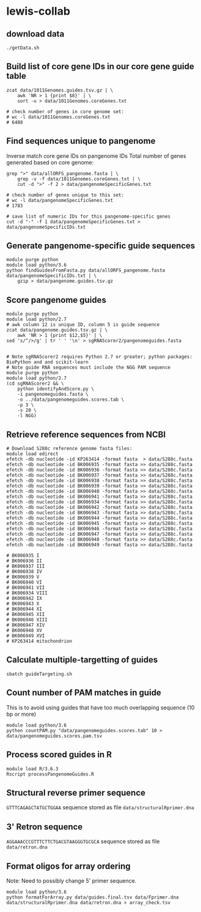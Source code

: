 # lewis-collab

## download data
```
./getData.sh
```


## Build list of core gene IDs in our core gene guide table
```
zcat data/1011Genomes.guides.tsv.gz | \
    awk 'NR > 1 {print $8}' | \
    sort -u > data/1011Genomes.coreGenes.txt

# check number of genes in core genome set:
# wc -l data/1011Genomes.coreGenes.txt
# 6488
```

## Find sequences unique to pangenome
Inverse match core gene IDs on pangenome IDs
Total number of genes generated based on core genome:
```
grep ">" data/allORFS_pangenome.fasta | \
    grep -v -f data/1011Genomes.coreGenes.txt | \
    cut -d ">" -f 2 > data/pangenomeSpecificGenes.txt

# check number of genes unique to this set:
# wc -l data/pangenomeSpecificGenes.txt
# 1783

# save list of numeric IDs for this pangenome-specific genes
cut -d "-" -f 1 data/pangenomeSpecificGenes.txt > data/pangenomeSpecificIDs.txt
```

## Generate pangenome-specific guide sequences
```
module purge python
module load python/3.6
python findGuidesFromFasta.py data/allORFS_pangenome.fasta data/pangenomeSpecificIDs.txt | \
    gzip > data/pangenome.guides.tsv.gz
```

## Score pangenome guides
```
module purge python
module load python/2.7
# awk column 12 is unique ID, column 5 is guide sequence
zcat data/pangenome.guides.tsv.gz | \
    awk 'NR > 1 {print $12,$5}' | \
sed 's/^/>/g' | tr ' ' '\n' > sgRNAScorer2/pangenomeguides.fasta


# Note sgRNAScorer2 requires Python 2.7 or greater; python packages: BioPython and and scikit-learn
# Note guide RNA sequences must include the NGG PAM sequence
module purge python
module load python/2.7
(cd sgRNAScorer2 && \
    python identifyAndScore.py \
    -i pangenomeguides.fasta \
    -o ../data/pangenomeguides.scores.tab \
    -p 3 \
    -s 20 \
    -l NGG)
```

## Retrieve reference sequences from NCBI
```
# Download S288c reference genome fasta files:
module load edirect
efetch -db nucleotide -id KP263414 -format fasta  > data/S288c.fasta
efetch -db nucleotide -id BK006935 -format fasta >> data/S288c.fasta 
efetch -db nucleotide -id BK006936 -format fasta >> data/S288c.fasta 
efetch -db nucleotide -id BK006937 -format fasta >> data/S288c.fasta 
efetch -db nucleotide -id BK006938 -format fasta >> data/S288c.fasta 
efetch -db nucleotide -id BK006939 -format fasta >> data/S288c.fasta 
efetch -db nucleotide -id BK006940 -format fasta >> data/S288c.fasta 
efetch -db nucleotide -id BK006941 -format fasta >> data/S288c.fasta 
efetch -db nucleotide -id BK006934 -format fasta >> data/S288c.fasta 
efetch -db nucleotide -id BK006942 -format fasta >> data/S288c.fasta 
efetch -db nucleotide -id BK006943 -format fasta >> data/S288c.fasta 
efetch -db nucleotide -id BK006944 -format fasta >> data/S288c.fasta 
efetch -db nucleotide -id BK006945 -format fasta >> data/S288c.fasta 
efetch -db nucleotide -id BK006946 -format fasta >> data/S288c.fasta 
efetch -db nucleotide -id BK006947 -format fasta >> data/S288c.fasta 
efetch -db nucleotide -id BK006948 -format fasta >> data/S288c.fasta 
efetch -db nucleotide -id BK006949 -format fasta >> data/S288c.fasta 

# BK006935 I
# BK006936 II
# BK006937 III
# BK006938 IV
# BK006939 V
# BK006940 VI
# BK006941 VII
# BK006934 VIII
# BK006942 IX
# BK006943 X
# BK006944 XI
# BK006945 XII
# BK006946 XIII
# BK006947 XIV
# BK006948 XV
# BK006949 XVI
# KP263414 mitochondrion
```

## Calculate multiple-targetting of guides
```
sbatch guideTargeting.sh
```

## Count number of PAM matches in guide
This is to avoid using guides that have too much overlapping sequence (10 bp or more)
```
module load python/3.6
python countPAM.py "data/pangenomeguides.scores.tab" 10 > data/pangenomeguides.scores.pam.tsv
```

## Process scored guides in R

```
module load R/3.6.3
Rscript processPangenomeGuides.R
```

## Structural reverse primer sequence
`GTTTCAGAGCTATGCTGGAA` sequence stored as file `data/structuralRprimer.dna`

## 3' Retron sequence
`AGGAAACCCGTTTCTTCTGACGTAAGGGTGCGCA` sequence stored as file `data/retron.dna`

## Format oligos for array ordering
Note: Need to possibly change 5' primer sequence.

```
module load python/3.6
python formatForArray.py data/guides.final.tsv data/Fprimer.dna data/structuralRprimer.dna data/retron.dna > array_check.tsv
```